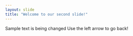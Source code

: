 ```yaml
---
layout: slide
title: "Welcome to our second slide!"
---
```

Sample text is being changed
Use the left arrow to go back!
